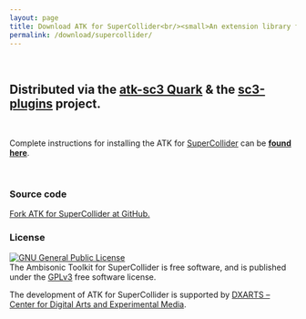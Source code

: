 ```yaml
---
layout: page
title: Download ATK for SuperCollider<br/><small>An extension library for the SuperCollider programming language</small>
permalink: /download/supercollider/
---
```


&nbsp;

<div class="alert alert-info">

<h2>Distributed via the <a href="https://github.com/ambisonictoolkit/atk-sc3" target="_blank">atk-sc3 Quark</a> & the <a href="https://github.com/supercollider/sc3-plugins" target="_blank">sc3-plugins</a> project.</h2>

&nbsp;


<p>Complete instructions for installing the ATK for <a href="http://supercollider.github.io" target="_blank">SuperCollider</a> can be
<a href="https://github.com/ambisonictoolkit/atk-sc3/blob/master/README.md#installing" target="_blank"><strong>found here</strong></a>.
</p>


</div>

&nbsp;

### Source code

[Fork ATK for SuperCollider at GitHub.](https://github.com/ambisonictoolkit/atk-sc3)


### License

<a rel="license" href="http://www.gnu.org/copyleft/gpl.html"><img alt="GNU General Public License" style="border-width:0" src="http://www.gnu.org/graphics/gplv3-88x31.png" /></a><br />The Ambisonic Toolkit for SuperCollider is free software, and is published under the [GPLv3](http://www.gnu.org/copyleft/gpl.html) free software license.

The development of ATK for SuperCollider is supported by <a href="https://dxarts.washington.edu/" target="_blannk">DXARTS &ndash; Center for Digital Arts and Experimental Media</a>.
